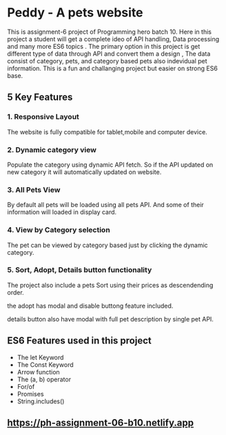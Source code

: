 <h1>Peddy - A pets website </h1>
<p>
  This is assignment-6 project of Programming hero batch 10. Here in this project a student will get a complete ideo of API handling, Data processing and many more ES6 topics .
  The primary option in this project is get different type of data through API and convert them a design , The data consist of category, pets, and category based pets also indevidual pet information.
  This is a fun and challanging project but easier on strong ES6 base.
</p>

<h2>5 Key Features</h2>

<h3>1. Responsive Layout</h3>
<p>
  The website is fully compatible for tablet,mobile and computer device. 
</p>


<h3>2. Dynamic category view</h3>
<p>
  Populate the category using dynamic API fetch. So if the API  updated on new category it will automatically updated on website.
</p>

<h3>3. All Pets View</h3>
<p>
  By default all pets will be loaded using all pets API.
  And some of their information will loaded in display card.
</p>

<h3>4. View by Category selection</h3>
<p>
  The pet can be viewed by category based just by clicking the dynamic category.
</p>

<h3>5. Sort, Adopt, Details button functionality</h3>
<p>
  The project also include a pets Sort using their prices as descendending order.

  the adopt has modal and disable buttong feature included.

  details button also have modal with full pet description by single pet API.
</p>


<h2>ES6 Features used in this project</h2>

<ul>
  <li>The let Keyword</li>
  <li>The Const Keyword</li>
  <li>Arrow function</li>
  <li>The (a, b) operator</li>
  <li>For/of</li>
  <li>Promises</li>
  <li>String.includes()</li>
</ul>


<h2><a href='https://ph-assignment-06-b10.netlify.app/' target="blank">https://ph-assignment-06-b10.netlify.app</a></h2>
